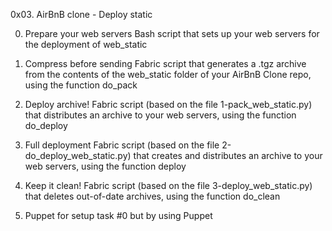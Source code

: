 0x03. AirBnB clone - Deploy static

0. Prepare your web servers
Bash script that sets up your web servers for the deployment of web_static

1. Compress before sending
Fabric script that generates a .tgz archive from the contents of the web_static folder of your AirBnB Clone repo, using the function do_pack

2. Deploy archive!
Fabric script (based on the file 1-pack_web_static.py) that distributes an archive to your web servers, using the function do_deploy

3. Full deployment
Fabric script (based on the file 2-do_deploy_web_static.py) that creates and distributes an archive to your web servers, using the function deploy

4. Keep it clean!
Fabric script (based on the file 3-deploy_web_static.py) that deletes out-of-date archives, using the function do_clean

5. Puppet for setup
task #0 but by using Puppet

